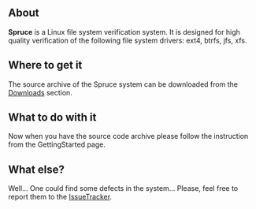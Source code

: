 ## About ##

**Spruce** is a Linux file system verification system. It is designed for high quality verification of the following file system drivers: ext4, btrfs, jfs, xfs.

## Where to get it ##
The source archive of the Spruce system can be downloaded from the [Downloads](http://code.google.com/p/spruce/downloads/list) section.

## What to do with it ##
Now when you have the source code archive please follow the instruction from the GettingStarted page.

## What else? ##
Well... One could find some defects in the system... Please, feel free to report them to the [IssueTracker](http://code.google.com/p/spruce/issues/list).